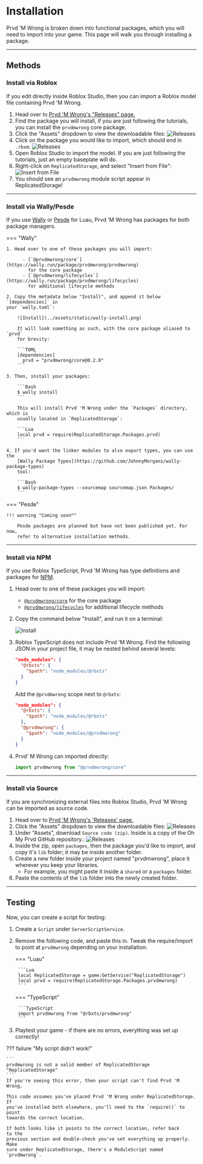 # Installation

Prvd 'M Wrong is broken down into functional packages, which you will need to
import into your game. This page will walk you through installing a package.

---

## Methods

### Install via Roblox

If you edit directly inside Roblox Studio, then you can import a Roblox model
file containing Prvd 'M Wrong.

1. Head over to [Prvd 'M Wrong's "Releases" page.](https://github.com/team-fireworks/prvdmwrong/releases)
2. Find the package you will install, if you are just following the tutorials,
  you can install the `prvdmwrong` core package.
3. Click the "Assets" dropdown to view the downloadable files:
   ![Releases](../assets/static/github-releases.png)
4. Click on the package you would like to import, which should end in `.rbxm`:
   ![Releases](../assets/static/github-releases-rbxm.png)
5. Open Roblox Studio to import the model. If you are just following the
  tutorials, just an empty baseplate will do.
6. Right-click on `ReplicatedStorage`, and select "Insert from File":
   ![Insert from File](../assets/static/insert-from-file.png)
7. You should see an `prvdmwrong` module script appear in ReplicatedStorage!

---

### Install via Wally/Pesde

If you use [Wally](https://wally.run/) or [Pesde](https://pesde.daimond113.com/)
for Luau, Prvd 'M Wrong has packages for both package managers.

=== "Wally"

    1. Head over to one of these packages you will import:

          - [`@prvdmwrong/core`](https://wally.run/package/prvdmwrong/prvdmwrong)
            for the core package
          - [`@prvdmwrong/lifecycles`](https://wally.run/package/prvdmwrong/lifecycles)
            for additional lifecycle methods

    2. Copy the metadata below "Install", and append it below `[dependencies]` in
    your `wally.toml`:

        ![Install](../assets/static/wally-install.png)

        It will look something as such, with the core package aliased to `prvd`
        for brevity:

        ```TOML
        [dependencies]
          prvd = "prvdmwrong/core@0.2.0"
        ```

    3. Then, install your packages:

        ```Bash
        $ wally install
        ```

        This will install Prvd 'M Wrong under the `Packages` directory, which is
        usually located in `ReplicatedStorage`:

        ```Lua
        local prvd = require(ReplicatedStorage.Packages.prvd)
        ```

    4. If you'd want the linker modules to also export types, you can use the
        [Wally Package Types](https://github.com/JohnnyMorganz/wally-package-types)
        tool:

        ```Bash
        $ wally-package-types --sourcemap sourcemap.json Packages/
        ```

=== "Pesde"

    !!! warning "Coming soon™️"

        Pesde packages are planned but have not been published yet. For now,
        refer to alternative installation methods.

---

### Install via NPM

If you use Roblox TypeScript, Prvd 'M Wrong has type definitions and packages
for [NPM](https://www.npmjs.com/).

1. Head over to one of these packages you will import:

      - [`@prvdmwrong/core`](https://www.npmjs.com/package/@prvdmwrong/core)
        for the core package
      - [`@prvdmwrong/lifecycles`](https://www.npmjs.com/package/@prvdmwrong/lifecycles)
        for additional lifecycle methods

2. Copy the command below "Install", and run it on a terminal:

    ![Install](../assets/static/npm-install.png)

3. Roblox TypeScript does not include Prvd 'M Wrong. Find the following
    JSON in your project file, it may be nested behind several levels:

    ```JSON
    "node_modules": {
      "@rbxts": {
        "$path": "node_modules/@rbxts"
      }
    }
    ```

    Add the `@prvdmwrong` scope next to `@rbxts`:

    ```JSON
    "node_modules": {
      "@rbxts": {
        "$path": "node_modules/@rbxts"
      },
      "@prvdmwrong": {
        "$path": "node_modules/@prvdmwrong"
      }
    }
    ```

4. Prvd' M Wrong can imported directly:

    ```TypeScript
    import prvdmwrong from "@prvdmwrong/core"
    ```

---

### Install via Source

If you are synchronizing external files into Roblox Studio, Prvd 'M Wrong can be
imported as source code.

1. Head over to [Prvd 'M Wrong's 'Releases' page.](https://github.com/team-fireworks/prvdmwrong/releases)
2. Click the "Assets" dropdown to view the downloadable files:
   ![Releases](../assets/static/github-releases.png)
3. Under "Assets", download `Source code (zip)`. Inside is a copy of the Oh My
  Prvd GitHub repository.:
   ![Releases](../assets/static/github-releases-src.png)
4. Inside the zip, open `packages`, then the package you'd like to import,
  and copy it's `lib` folder; it may be inside another folder.
5. Create a new folder inside your project named "prvdmwrong", place it wherever
  you keep your libraries.
   - For example, you might paste it inside a `shared` or a `packages` folder.
6. Paste the contents of the `lib` folder into the newly created folder.

---

## Testing

Now, you can create a script for testing:

1. Create a `Script` under `ServerScriptService`.
2. Remove the following code, and paste this in. Tweak the require/import
   to point at `prvdmwrong` depending on your installation:

    === "Luau"

        ```Lua
        local ReplicatedStorage = game:GetService("ReplicatedStorage")
        local prvd = require(ReplicatedStorage.Packages.prvdmwrong)
        ```

    === "TypeScript"

        ```TypeScript
        import prvdmwrong from "@rbxts/prvdmwrong"
        ```

3. Playtest your game - if there are no errors, everything was set up correctly!

??? failure "My script didn't work!"

    ```
    prvdmwrong is not a valid member of ReplicatedStorage "ReplicatedStorage"
    ```
    If you're seeing this error, then your script can't find Prvd 'M Wrong.

    This code assumes you've placed Prvd 'M Wrong under ReplicatedStorage. If
    you've installed both elsewhere, you'll need to the `require()` to point
    towards the correct location.

    If both looks like it points to the correct location, refer back to the
    previous section and double-check you've set everything up properly. Make
    sure under ReplicatedStorage, there's a ModuleScript named `prvdmwrong`.
